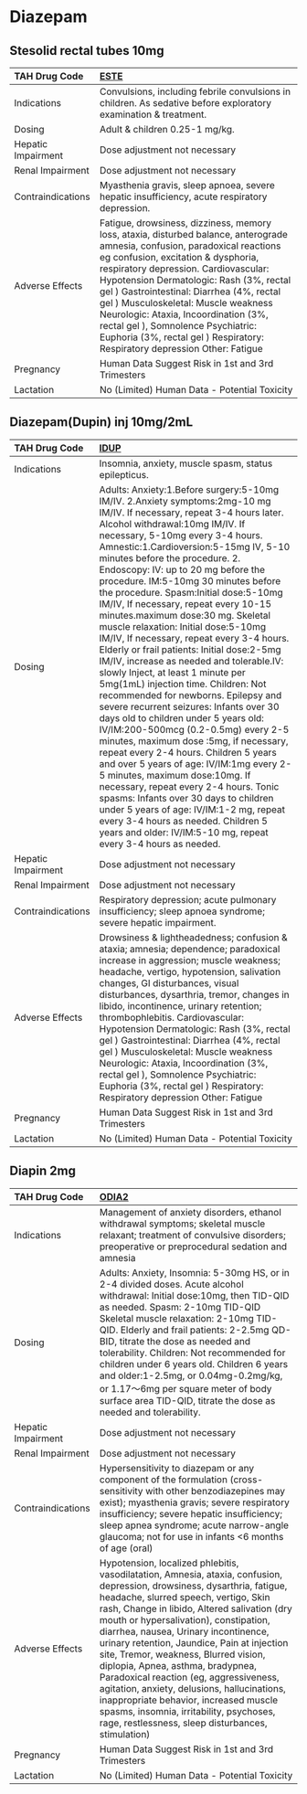# Diazepam

## Stesolid rectal tubes 10mg

| TAH Drug Code      | [**ESTE**](https://www.tahsda.org.tw/drugs/hissearch.php?drug_code=ESTE)                                                                                                                                                                                                                                                                                                                                                                                                                               |
|:-------------------|:-------------------------------------------------------------------------------------------------------------------------------------------------------------------------------------------------------------------------------------------------------------------------------------------------------------------------------------------------------------------------------------------------------------------------------------------------------------------------------------------------------|
| Indications        | Convulsions, including febrile convulsions in children. As sedative before exploratory examination & treatment.                                                                                                                                                                                                                                                                                                                                                                                        |
| Dosing             | Adult & children 0.25-1 mg/kg.                                                                                                                                                                                                                                                                                                                                                                                                                                                                         |
| Hepatic Impairment | Dose adjustment not necessary                                                                                                                                                                                                                                                                                                                                                                                                                                                                          |
| Renal Impairment   | Dose adjustment not necessary                                                                                                                                                                                                                                                                                                                                                                                                                                                                          |
| Contraindications  | Myasthenia gravis, sleep apnoea, severe hepatic insufficiency, acute respiratory depression.                                                                                                                                                                                                                                                                                                                                                                                                           |
| Adverse Effects    | Fatigue, drowsiness, dizziness, memory loss, ataxia, disturbed balance, anterograde amnesia, confusion, paradoxical reactions eg confusion, excitation & dysphoria, respiratory depression. Cardiovascular: Hypotension Dermatologic: Rash (3%, rectal gel ) Gastrointestinal: Diarrhea (4%, rectal gel ) Musculoskeletal: Muscle weakness Neurologic: Ataxia, Incoordination (3%, rectal gel ), Somnolence Psychiatric: Euphoria (3%, rectal gel ) Respiratory: Respiratory depression Other: Fatigue |
| Pregnancy          | Human Data Suggest Risk in 1st and 3rd Trimesters                                                                                                                                                                                                                                                                                                                                                                                                                                                      |
| Lactation          | No (Limited) Human Data - Potential Toxicity                                                                                                                                                                                                                                                                                                                                                                                                                                                           |

## Diazepam(Dupin) inj 10mg/2mL

| TAH Drug Code      | [**IDUP**](https://www.tahsda.org.tw/drugs/hissearch.php?drug_code=IDUP)                                                                                                                                                                                                                                                                                                                                                                                                                                                                                                                                                                                                                                                                                                                                                                                                                                                                                                                                                                                                                                                                                                                                                                                                                                  |
|:-------------------|:----------------------------------------------------------------------------------------------------------------------------------------------------------------------------------------------------------------------------------------------------------------------------------------------------------------------------------------------------------------------------------------------------------------------------------------------------------------------------------------------------------------------------------------------------------------------------------------------------------------------------------------------------------------------------------------------------------------------------------------------------------------------------------------------------------------------------------------------------------------------------------------------------------------------------------------------------------------------------------------------------------------------------------------------------------------------------------------------------------------------------------------------------------------------------------------------------------------------------------------------------------------------------------------------------------|
| Indications        | Insomnia, anxiety, muscle spasm, status epilepticus.                                                                                                                                                                                                                                                                                                                                                                                                                                                                                                                                                                                                                                                                                                                                                                                                                                                                                                                                                                                                                                                                                                                                                                                                                                                      |
| Dosing             | Adults: Anxiety:1.Before surgery:5-10mg IM/IV. 2.Anxiety symptoms:2mg-10 mg IM/IV. If necessary, repeat 3-4 hours later. Alcohol withdrawal:10mg IM/IV. If necessary, 5-10mg every 3-4 hours. Amnestic:1.Cardioversion:5-15mg IV, 5-10 minutes before the procedure. 2. Endoscopy: IV: up to 20 mg before the procedure. IM:5-10mg 30 minutes before the procedure. Spasm:Initial dose:5-10mg IM/IV, If necessary, repeat every 10-15 minutes.maximum dose:30 mg. Skeletal muscle relaxation: Initial dose:5-10mg IM/IV, If necessary, repeat every 3-4 hours. Elderly or frail patients: Initial dose:2-5mg IM/IV, increase as needed and tolerable.IV: slowly Inject, at least 1 minute per 5mg(1mL) injection time. Children: Not recommended for newborns. Epilepsy and severe recurrent seizures: Infants over 30 days old to children under 5 years old: IV/IM:200-500mcg (0.2-0.5mg) every 2-5 minutes, maximum dose :5mg, if necessary, repeat every 2-4 hours. Children 5 years and over 5 years of age: IV/IM:1mg every 2-5 minutes, maximum dose:10mg. If necessary, repeat every 2-4 hours. Tonic spasms: Infants over 30 days to children under 5 years of age: IV/IM:1-2 mg, repeat every 3-4 hours as needed. Children 5 years and older: IV/IM:5-10 mg, repeat every 3-4 hours as needed. |
| Hepatic Impairment | Dose adjustment not necessary                                                                                                                                                                                                                                                                                                                                                                                                                                                                                                                                                                                                                                                                                                                                                                                                                                                                                                                                                                                                                                                                                                                                                                                                                                                                             |
| Renal Impairment   | Dose adjustment not necessary                                                                                                                                                                                                                                                                                                                                                                                                                                                                                                                                                                                                                                                                                                                                                                                                                                                                                                                                                                                                                                                                                                                                                                                                                                                                             |
| Contraindications  | Respiratory depression; acute pulmonary insufficiency; sleep apnoea syndrome; severe hepatic impairment.                                                                                                                                                                                                                                                                                                                                                                                                                                                                                                                                                                                                                                                                                                                                                                                                                                                                                                                                                                                                                                                                                                                                                                                                  |
| Adverse Effects    | Drowsiness & lightheadedness; confusion & ataxia; amnesia; dependence; paradoxical increase in aggression; muscle weakness; headache, vertigo, hypotension, salivation changes, GI disturbances, visual disturbances, dysarthria, tremor, changes in libido, incontinence, urinary retention; thrombophlebitis. Cardiovascular: Hypotension Dermatologic: Rash (3%, rectal gel ) Gastrointestinal: Diarrhea (4%, rectal gel ) Musculoskeletal: Muscle weakness Neurologic: Ataxia, Incoordination (3%, rectal gel ), Somnolence Psychiatric: Euphoria (3%, rectal gel ) Respiratory: Respiratory depression Other: Fatigue                                                                                                                                                                                                                                                                                                                                                                                                                                                                                                                                                                                                                                                                                |
| Pregnancy          | Human Data Suggest Risk in 1st and 3rd Trimesters                                                                                                                                                                                                                                                                                                                                                                                                                                                                                                                                                                                                                                                                                                                                                                                                                                                                                                                                                                                                                                                                                                                                                                                                                                                         |
| Lactation          | No (Limited) Human Data - Potential Toxicity                                                                                                                                                                                                                                                                                                                                                                                                                                                                                                                                                                                                                                                                                                                                                                                                                                                                                                                                                                                                                                                                                                                                                                                                                                                              |

## Diapin 2mg

| TAH Drug Code      | [**ODIA2**](https://www.tahsda.org.tw/drugs/hissearch.php?drug_code=ODIA2)                                                                                                                                                                                                                                                                                                                                                                                                                                                                                                                                                                                       |
|:-------------------|:-----------------------------------------------------------------------------------------------------------------------------------------------------------------------------------------------------------------------------------------------------------------------------------------------------------------------------------------------------------------------------------------------------------------------------------------------------------------------------------------------------------------------------------------------------------------------------------------------------------------------------------------------------------------|
| Indications        | Management of anxiety disorders, ethanol withdrawal symptoms; skeletal muscle relaxant; treatment of convulsive disorders; preoperative or preprocedural sedation and amnesia                                                                                                                                                                                                                                                                                                                                                                                                                                                                                    |
| Dosing             | Adults: Anxiety, Insomnia: 5-30mg HS, or in 2-4 divided doses. Acute alcohol withdrawal: Initial dose:10mg, then TID-QID as needed. Spasm: 2-10mg TID-QID Skeletal muscle relaxation: 2-10mg TID-QID. Elderly and frail patients: 2-2.5mg QD-BID, titrate the dose as needed and tolerability. Children: Not recommended for children under 6 years old. Children 6 years and older:1-2.5mg, or 0.04mg-0.2mg/kg, or 1.17～6mg per square meter of body surface area TID-QID, titrate the dose as needed and tolerability.                                                                                                                                        |
| Hepatic Impairment | Dose adjustment not necessary                                                                                                                                                                                                                                                                                                                                                                                                                                                                                                                                                                                                                                    |
| Renal Impairment   | Dose adjustment not necessary                                                                                                                                                                                                                                                                                                                                                                                                                                                                                                                                                                                                                                    |
| Contraindications  | Hypersensitivity to diazepam or any component of the formulation (cross-sensitivity with other benzodiazepines may exist); myasthenia gravis; severe respiratory insufficiency; severe hepatic insufficiency; sleep apnea syndrome; acute narrow-angle glaucoma; not for use in infants <6 months of age (oral)                                                                                                                                                                                                                                                                                                                                                  |
| Adverse Effects    | Hypotension, localized phlebitis, vasodilatation, Amnesia, ataxia, confusion, depression, drowsiness, dysarthria, fatigue, headache, slurred speech, vertigo, Skin rash, Change in libido, Altered salivation (dry mouth or hypersalivation), constipation, diarrhea, nausea, Urinary incontinence, urinary retention, Jaundice, Pain at injection site, Tremor, weakness, Blurred vision, diplopia, Apnea, asthma, bradypnea, Paradoxical reaction (eg, aggressiveness, agitation, anxiety, delusions, hallucinations, inappropriate behavior, increased muscle spasms, insomnia, irritability, psychoses, rage, restlessness, sleep disturbances, stimulation) |
| Pregnancy          | Human Data Suggest Risk in 1st and 3rd Trimesters                                                                                                                                                                                                                                                                                                                                                                                                                                                                                                                                                                                                                |
| Lactation          | No (Limited) Human Data - Potential Toxicity                                                                                                                                                                                                                                                                                                                                                                                                                                                                                                                                                                                                                     |

